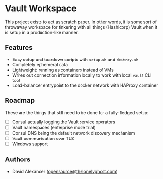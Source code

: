 # Vault Workspace

This project exists to act as scratch paper. In other words, it is some sort of throwaway workspace for tinkering with all things (Hashicorp) Vault when it is setup in a production-like manner.

## Features

- Easy setup and teardown scripts with `setup.sh` and `destroy.sh`
- Completely ephemeral data
- Lightweight: running as containers instead of VMs
- Writes out connection information locally to work with local `vault` CLI tool
- Load-balancer entrypoint to the docker network with HAProxy container

## Roadmap

These are the things that still need to be done for a fully-fledged setup:

- [ ] Consul actually logging the Vault service operators
- [ ] Vault namespaces (enterprise mode trial)
- [ ] Consul DNS being the default network discovery mechanism
- [ ] Vault communication over TLS
- [ ] Windows support

## Authors

- David Alexander (<opensource@thelonelyghost.com>)
